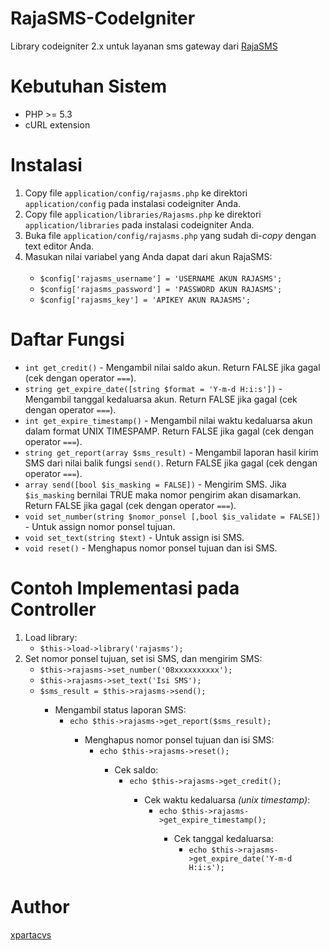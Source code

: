 RajaSMS-CodeIgniter
===================

Library codeigniter 2.x untuk layanan sms gateway dari <a href="http://raja-sms.com" target="_blank">RajaSMS</a>

Kebutuhan Sistem
================

<ul>
  <li>PHP >= 5.3</li>
  <li>cURL extension</li>
</ul>

Instalasi
=========

<ol>
  <li>Copy file <code>application/config/rajasms.php</code> ke direktori <code>application/config</code> pada instalasi codeigniter Anda.</li>
  <li>Copy file <code>application/libraries/Rajasms.php</code> ke direktori <code>application/libraries</code> pada instalasi codeigniter Anda.</li>
  <li>Buka file <code>application/config/rajasms.php</code> yang sudah di-<i>copy</i> dengan text editor Anda.</li>
  <li>
    Masukan nilai variabel yang Anda dapat dari akun RajaSMS:<br><br>
    <ul>
      <li><code>$config['rajasms_username'] = 'USERNAME AKUN RAJASMS';</code></li>
      <li><code>$config['rajasms_password'] = 'PASSWORD AKUN RAJASMS';</code></li>
      <li><code>$config['rajasms_key'] = 'APIKEY AKUN RAJASMS';</code></li>
    </ul>
  </li>
</ol>

Daftar Fungsi
=============
<ul>
  <li><code>int get_credit()</code> - Mengambil nilai saldo akun. Return FALSE jika gagal (cek dengan operator <code>===</code>).</li>
  <li><code>string get_expire_date([string $format = 'Y-m-d H:i:s'])</code> - Mengambil tanggal kedaluarsa akun. Return FALSE jika gagal (cek dengan operator <code>===</code>).</li>
  <li><code>int get_expire_timestamp()</code> - Mengambil nilai waktu kedaluarsa akun dalam format UNIX TIMESPAMP. Return FALSE jika gagal (cek dengan operator <code>===</code>).</li>
  <li><code>string get_report(array $sms_result)</code> - Mengambil laporan hasil kirim SMS dari nilai balik fungsi <code>send()</code>. Return FALSE jika gagal (cek dengan operator <code>===</code>).</li>
  <li><code>array send([bool $is_masking = FALSE])</code> - Mengirim SMS. Jika <code>$is_masking</code> bernilai TRUE maka nomor pengirim akan disamarkan. Return FALSE jika gagal (cek dengan operator <code>===</code>).</li>
  <li><code>void set_number(string $nomor_ponsel [,bool $is_validate = FALSE])</code> - Untuk assign nomor ponsel tujuan.</li>
  <li><code>void set_text(string $text)</code> - Untuk assign isi SMS.</li>
  <li><code>void reset()</code> - Menghapus nomor ponsel tujuan dan isi SMS.</li>
  
  
</ul>


Contoh Implementasi pada Controller
===================================

<ol>
  <li>
    Load library:
    <ul>
      <li><code>$this->load->library('rajasms');</code></li>
    </ul>
  </li>
  <li>
    Set nomor ponsel tujuan, set isi SMS, dan mengirim SMS:
    <ul>
      <li><code>$this->rajasms->set_number('08xxxxxxxxxx');</code></li>
      <li><code>$this->rajasms->set_text('Isi SMS');</code></li>
      <li><code>$sms_result = $this->rajasms->send();</code></li>
    <ul>
  </li>
  <li>
    Mengambil status laporan SMS:
    <ul>
      <li><code>echo $this->rajasms->get_report($sms_result);</code></li>
    <ul>
  </li>
  <li>
    Menghapus nomor ponsel tujuan dan isi SMS:
    <ul>
      <li><code>echo $this->rajasms->reset();</code></li>
    <ul>
  </li>
  <li>
    Cek saldo:
    <ul>
      <li><code>echo $this->rajasms->get_credit();</code></li>
    <ul>
  </li>
  <li>
    Cek waktu kedaluarsa <i>(unix timestamp)</i>:
    <ul>
      <li><code>echo $this->rajasms->get_expire_timestamp();</code></li>
    <ul>
  </li>
  <li>
    Cek tanggal kedaluarsa:
    <ul>
      <li><code>echo $this->rajasms->get_expire_date('Y-m-d H:i:s');</code></li>
    <ul>
  </li>
</ol>

Author
======

<a href="https://github.com/xpartacvs">xpartacvs</a>
